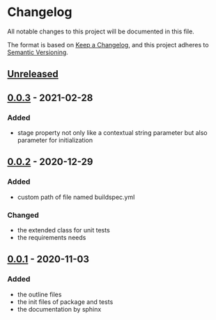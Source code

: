 # Changelog

All notable changes to this project will be documented in this file.

The format is based on [Keep a Changelog](https://keepachangelog.com/en/1.0.0/),
and this project adheres to [Semantic Versioning](https://semver.org/spec/v2.0.0.html).

## [Unreleased]

## [0.0.3] - 2021-02-28

### Added
- stage property not only like a contextual string parameter but also parameter for initialization

## [0.0.2] - 2020-12-29

### Added
- custom path of file named buildspec.yml

### Changed
- the extended class for unit tests
- the requirements needs

## [0.0.1] - 2020-11-03

### Added
- the outline files
- the init files of package and tests
- the documentation by sphinx

[Unreleased]: https://github.com/bilardi/aws-saving/compare/v0.0.3...HEAD
[0.0.3]: https://github.com/bilardi/aws-saving/releases/tag/v0.0.3
[0.0.2]: https://github.com/bilardi/aws-saving/releases/tag/v0.0.2
[0.0.1]: https://github.com/bilardi/aws-saving/releases/tag/v0.0.1
